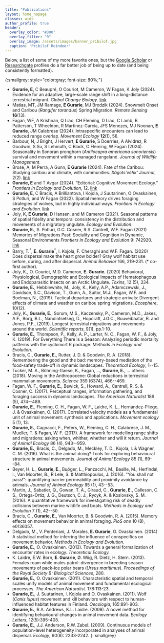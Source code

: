 ```yaml
---
title: "Publications"
layout: home_nopage
classes: wide
author_profile: true
header:
  overlay_color: "#000"
  overlay_filter: "0"
  overlay_image: /assets/images/banner_pribilof.jpg
  caption: 'Pribilof Reindeer'
---
```

  
Below, a list of some of my more favorite ones, but the [Google Scholar](https://scholar.google.com/citations?user=d_G0tbAAAAAJ&hl=en) or [Researchgate](https://www.researchgate.net/profile/Eliezer_Gurarie/research) profiles do a far better job of being up to date (and being consistently formatted).

{:smallgrey: style="color:gray; font-size: 80%;"}


* **Gurarie, E**, C Beaupré, O Couriot, M Cameron, W Fagan, K Joly (2024). Evidence for an adaptive, large-scale range shift in a long-distance terrestrial migrant. *Global Change Biology*. [link](https://onlinelibrary.wiley.com/doi/10.1111/gcb.17589)
* Matias, MT, JM Ramage, **E Gurarie**, MJ Brodzik (2024). Snowmelt Onset and Caribou (*Rangifer tarandus*) Spring Migration. *Remote Sensing* **16**(13).
* Fagan, WF, A Krishnan, Q Liao, CH Fleming, D Liao, C Lamb, B Patterson, T Wheeldon, R Martinez-Garcia, JFS Menezes, MJ Noonan, **E Gurarie**, JM Calabrese (2024). Intraspecific encounters can lead to reduced range overlap. *Movement Ecology* **12**(1), 58.
* Barbour, N, J Bright, J Hervert, **E Gurarie**, S Doerries, A Alvidrez, R Goodwin, S Su, S Lehmuth, C Black, C Fleming, W Fagan (2024). Seasonality in Sonoran pronghorn (*Antilocapra americana sonoriensis*) survival and movement within a managed rangeland. *Journal of Wildlife Management*.
* Brose, A, M Perra, A Gunn, **E Gurarie** (2024). Fate of the Caribou: Studying caribou and climate, with communities. *Xàgots'eèhk' Journal*, 2(2). [link](https://xagotseehkojournal.com/index.php/xgsk/article/view/5966)
* **Gurarie, E** and T Avgar (2024). “Editorial: Cognitive Movement Ecology.” *Frontiers in Ecology and Evolution*, 12. [link](https://www.frontiersin.org/journals/ecology-and-evolution/articles/10.3389/fevo.2024.1360427/full)
* **Gurarie, E**, C Bracis, A Brilliantova, I Kojola, J Suutarinen, O Ovaskainen, S Potluri, and W Fagan (2022). Spatial memory drives foraging strategies of wolves, but in highly individual ways. *Frontiers in Ecology and Evolution*. [link](https://www.frontiersin.org/journals/ecology-and-evolution/articles/10.3389/fevo.2022.768478/full)
* Joly, K, **E Gurarie**, D Hansen, and M Cameron (2021). Seasonal patterns of spatial fidelity and
temporal consistency in the distribution and movements of a migratory ungulate. *Ecology and
Evolution*.
* **Gurarie, E.**, S. Potluri, G.C. Cosner, R.S .Cantrell, W.F. Fagan (2021) Memories of Migrations Past: Sociality and Cognition in Dynamic, Seasonal Environments *Frontiers in Ecology and Evolution* 9: 742920. [link](https://www.frontiersin.org/articles/10.3389/fevo.2021.742920/full)
* Barry, T.<sup>\*</sup>, **E. Gurarie**<sup>\*</sup>, I. Kojola, F. Cheraghi and W.F. Fagan. (2020) Does dispersal make the heart grow bolder? Gray wolf habitat use before, during, and after dispersal. *Animal Behavior* 166, 219-231. (\* co-first author).
* Joly, K., O. Couriot, M.D. Cameron, **E. Gurarie.** (2020) Behavioral, Physiological, Demographic and Ecological Impacts of Hematophagous and Endoparasitic Insects on an Arctic Ungulate. *Toxins*, 12 (5), 334.
* **Gurarie, E.**, Hebblewhite, M., Joly, K., Kelly, A.P., Adamczewski, J., Davidson, S.C., Davison, T., Gunn, A., Suitor, M.J., Fagan, W.F. and Boelman, N., (2019). Tactical departures and strategic arrivals: Divergent effects of climate and weather on caribou spring migrations. _Ecosphere_, 10(12).
* Joly, K., **Gurarie, E.**, Sorum, M.S., Kaczensky, P., Cameron, M.D., Jakes, A.F., Borg, B.L., Nandintsetseg, D., Hopcraft, J.G.C., Buuveibaatar, B. and Jones, P.F., (2019). Longest terrestrial migrations and movements around the world. _Scientific reports_, 9(1), pp.1-10.
* **Gurarie, E.**, Thompson, P., Kelly, A. P., Larter, N. C., Fagan, W. F., & Joly, K. (2019). For Everything There is a Season: Analyzing periodic mortality patterns with the cyclomort R package. *Methods in Ecology and Evolution*.
* Bracis, C., **Gurarie, E.**, Rutter, J. D. & Goodwin, R. A. (2018). Remembering the good and the bad: memory-based mediation of the food-safety trade-off in dynamic landscapes. _Theoretical Ecology_, 1--15. 
* Tucker, M. A., Böhning-Gaese, K., Fagan, ..., **Gurarie, E.**, ... others (2018). Moving in the Anthropocene: Global reductions in terrestrial mammalian movements. _Science_ 359 (6374), 466--469. 
* Fagan, W. F., **Gurarie, E.**, Bewick, S., Howard, A., Cantrell, R. S. & Cosner, C. (2017). Perceptual ranges, information gathering, and foraging success in dynamic landscapes. _The American Naturalist_ 189 (5), 474--489. 
* **Gurarie, E.**, Fleming, C. H., Fagan, W. F., Laidre, K. L., Hernández-Pliego, J. & Ovaskainen, O. (2017). Correlated velocity models as a fundamental unit of animal movement: synthesis and applications. _Movement ecology_ 5 (1), 13. 
* **Gurarie, E.**, Cagnacci, F., Peters, W., Fleming, C. H., Calabrese, J. M., Mueller, T. & Fagan, W. F. (2017). A framework for modelling range shifts and migrations: asking when, whither, whether and will it return. _Journal of Animal Ecology_ 86 (4), 943--959. 
* **Gurarie, E.**, Bracis, C., Delgado, M., Meckley, T. D., Kojola, I. & Wagner, C. M. (2016). What is the animal doing? Tools for exploring behavioural structure in animal movements. _Journal of Animal Ecology_ 85 (1), 69--84. 
* Beyer, H. L., **Gurarie, E.**, Bцöger, L., Panzacchi, M., Basille, M., Herfindal, I., Van Moorter, B., R Lele, S. & Matthiopoulos, J. (2016). "You shall not pass!": quantifying barrier permeability and proximity avoidance by animals. _Journal of Animal Ecology_ 85 (1), 43--53. 
* Martin, J., Sabatier, Q., Gowan, T. A., Giraud, C., **Gurarie, E.**, Calleson, C. S., Ortega-Ortiz, J. G., Deutsch, C. J., Rycyk, A. & Koslovsky, S. M. (2016). A quantitative framework for investigating risk of deadly collisions between marine wildlife and boats. _Methods in Ecology and Evolution_ 7 (1), 42--50. 
* Bracis, C., **Gurarie, E.**, Van Moorter, B. & Goodwin, R. A. (2015). Memory effects on movement behavior in animal foraging. _PloS one_ 10 (8), e0136057. 
* Delgado, M., V. Penteriani, J. Morales, **E. Gurarie**, O. Ovaskainen. (2014) A statistical method for inferring the influence of conspecifics on movement behavior. _Methods in Ecology and Evolution_.
*  **Gurarie, E.**, O. Ovaskainen. (2013). Towards a general formalization of encounter rates in ecology. _Theoretical Ecology._
*   K. Laidre, E.W. Born, **E. Gurarie**, Ø. Wiig, R. Dietz, H. Stern. (2013). Females roam while males patrol: divergence in breeding season movements of pack-ice polar bears (_Ursus maritimus_). _Proceedings of the Royal Society B: Biological Sciences_, 280.
*   **Gurarie, E.**, O. Ovaskainen. (2011). Characteristic spatial and temporal scales unify models of animal movement and fundamental ecological processes. _The American Naturalist._ 178:113-23.
*   **Gurarie, E.**, J. Suutarinen, I. Kojola and O. Ovaskainen. (2011). Wolf (_Canis lupus_) movement and kill behaviors with respect to human-influenced habitat features in Finland. _Oecologia_, 165:891-903.
*   **Gurarie, E.**, R.A. Andrews, K.L. Laidre. (2009). A novel method for identifying behavioural changes in animal movement data. _Ecology Letters_, 12(5):395-408.
*   **Gurarie, E.**, J.J. Anderson, R.W. Zabel. (2009). Continuous models of population-level heterogeneity incorporated in analyses of animal dispersal. _Ecology_, 90(8): 2233-2242.
{: smallgrey}
